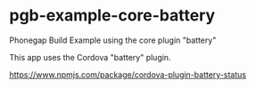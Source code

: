 # pgb-example-core-battery

Phonegap Build Example using the core plugin "battery" 

This app uses the Cordova "battery" plugin.

https://www.npmjs.com/package/cordova-plugin-battery-status

